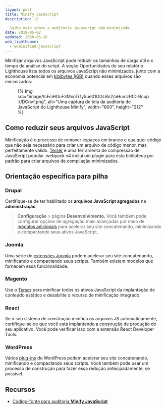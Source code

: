 ```yaml
---
layout: post
title: Minify JavaScript
description: |2

  Saiba mais sobre a auditoria javascript não-minimizada.
date: 2019-05-02
updated: 2020-06-20
web_lighthouse:
  - unminified-javascript
---
```


Minifizar arquivos JavaScript pode reduzir os tamanhos de carga útil e o tempo de análise do script. A seção Oportunidades de seu relatório Lighthouse lista todos os arquivos JavaScript não minimizados, junto com a economia potencial em [kibibytes (KiB)](https://en.wikipedia.org/wiki/Kibibyte) quando esses arquivos são minimizados:

<figure>{% Img src="image/tcFciHGuF3MxnTr1y5ue01OGLBn2/aHumzRfDrBcuplUDCnvf.png", alt="Uma captura de tela da auditoria de JavaScript do Lighthouse Minify", width="800", height="212" %}</figure>

## Como reduzir seus arquivos JavaScript

Minificação é o processo de remover espaços em branco e qualquer código que não seja necessário para criar um arquivo de código menor, mas perfeitamente válido. [Terser](https://github.com/terser-js/terser) é uma ferramenta de compressão de JavaScript popular. webpack v4 inclui um plugin para esta biblioteca por padrão para criar arquivos de compilação minimizados.

## Orientação específica para pilha

### Drupal

Certifique-se de ter habilitado os **arquivos JavaScript agregados** na **administração**

> **Configuração** &gt; página **Desenvolvimento.** Você também pode configurar opções de agregação mais avançadas por meio de [módulos adicionais](https://www.drupal.org/project/project_module?f%5B0%5D=&f%5B1%5D=&f%5B2%5D=im_vid_3%3A123&f%5B3%5D=&f%5B4%5D=sm_field_project_type%3Afull&f%5B5%5D=&f%5B6%5D=&text=javascript+aggregation&solrsort=iss_project_release_usage+desc&op=Search) para acelerar seu site concatenando, minimizando e compactando seus ativos JavaScript.

### Joomla

Uma série de [extensões Joomla](https://extensions.joomla.org/instant-search/?jed_live%5Bquery%5D=performance) podem acelerar seu site concatenando, minificando e compactando seus scripts. Também existem modelos que fornecem essa funcionalidade.

### Magento

Use o [Terser](https://www.npmjs.com/package/terser) para minificar todos os ativos JavaScript da implantação de conteúdo estático e desabilite o recurso de minificação integrado.

### React

Se o seu sistema de construção minifica os arquivos JS automaticamente, certifique-se de que você está implantando a [construção](https://reactjs.org/docs/optimizing-performance.html#use-the-production-build) de produção do seu aplicativo. Você pode verificar isso com a extensão React Developer Tools.

### WordPress

Vários [plug-ins](https://wordpress.org/plugins/search/minify+javascript/) do WordPress podem acelerar seu site concatenando, minificando e compactando seus scripts. Você também pode usar um processo de construção para fazer essa redução antecipadamente, se possível.

## Recursos

- [Código-fonte para auditoria **Minify JavaScript**](https://github.com/GoogleChrome/lighthouse/blob/master/lighthouse-core/audits/byte-efficiency/unminified-javascript.js)
